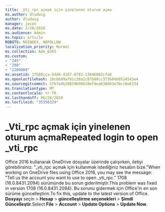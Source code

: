```yaml
---
title: _Vti_rpc açmak için yinelenen oturum açma
ms.author: dludwig
author: dludwig
manager: jecon
ms.date: 2/26/2018
ms.audience: Admin
ms.topic: article
ROBOTS: NOINDEX, NOFOLLOW
localization_priority: Normal
ms.collection: Adm_O365
ms.custom:
- "245"
- "280"
- "2200009"
ms.assetid: 1fb88cca-5dd4-4167-8783-13646082cfa0
ms.openlocfilehash: 10cb6d9a791c20a2c87b80cc373b04b0514543e4
ms.sourcegitcommit: 5fb7a4b28859690020efdea630d03e70cc0e6334
ms.translationtype: MT
ms.contentlocale: tr-TR
ms.lasthandoff: 06/28/2019
ms.locfileid: "35356329"
---
```

# <a name="repeated-login-to-open-vtirpc"></a><span data-ttu-id="2ad1b-102">_Vti_rpc açmak için yinelenen oturum açma</span><span class="sxs-lookup"><span data-stu-id="2ad1b-102">Repeated login to open _vti_rpc</span></span>

<span data-ttu-id="2ad1b-103">Office 2016 kullanarak OneDrive dosyalar üzerinde çalışırken, iletiyi görebilirsiniz: "_vti_rpc açmak için kullanmak istediğiniz hesabın bize."</span><span class="sxs-lookup"><span data-stu-id="2ad1b-103">When working on OneDrive files using Office 2016, you may see the message: "Tell us the account you want to use to open _vti_rpc."</span></span> <span data-ttu-id="2ad1b-104">1708 (16.0.8431.2094) sürümünde bu sorun giderilmiştir.</span><span class="sxs-lookup"><span data-stu-id="2ad1b-104">This problem was fixed in version 1708 (16.0.8431.2094).</span></span> <span data-ttu-id="2ad1b-105">Bu sorunu gidermek için Office'in en son sürüme güncelleştirin.</span><span class="sxs-lookup"><span data-stu-id="2ad1b-105">To fix this, update to the latest version of Office.</span></span> <span data-ttu-id="2ad1b-106">**Dosyayı** seçin \> **Hesap** \> **güncelleştirme seçenekleri** \> **Şimdi Güncelleştir**.</span><span class="sxs-lookup"><span data-stu-id="2ad1b-106">Select **File** \> **Account** \> **Update Options** \> **Update Now**.</span></span>
  